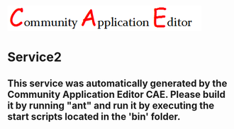 ![CAE](https://github.com/PhilCAEOrg2/microservice-29/blob/master/img/logo.png)  

Service2
===================


This service was automatically generated by the Community Application Editor CAE. Please build it by running "ant" and run it by executing the start scripts located in the 'bin' folder.
---------------
